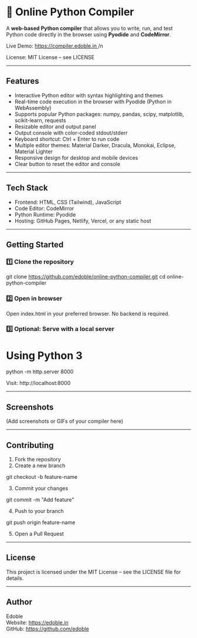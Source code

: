 # 🐍 Online Python Compiler  

A **web-based Python compiler** that allows you to write, run, and test Python code directly in the browser using **Pyodide** and **CodeMirror**.  

Live Demo: [https://compiler.edoble.in ](https://compiler.edoble.in/Python.html) /n

License: MIT License – see LICENSE  


---

## Features  

- Interactive Python editor with syntax highlighting and themes  
- Real-time code execution in the browser with Pyodide (Python in WebAssembly)  
- Supports popular Python packages: numpy, pandas, scipy, matplotlib, scikit-learn, requests  
- Resizable editor and output panel  
- Output console with color-coded stdout/stderr  
- Keyboard shortcut: Ctrl + Enter to run code  
- Multiple editor themes: Material Darker, Dracula, Monokai, Eclipse, Material Lighter  
- Responsive design for desktop and mobile devices  
- Clear button to reset the editor and console  

---

## Tech Stack  

- Frontend: HTML, CSS (Tailwind), JavaScript  
- Code Editor: CodeMirror  
- Python Runtime: Pyodide  
- Hosting: GitHub Pages, Netlify, Vercel, or any static host  

---

## Getting Started  

### 1️⃣ Clone the repository  

git clone https://github.com/edoble/online-python-compiler.git
cd online-python-compiler

### 2️⃣ Open in browser  

Open index.html in your preferred browser. No backend is required.  

### 3️⃣ Optional: Serve with a local server  

# Using Python 3
python -m http.server 8000

Visit: http://localhost:8000  

---

## Screenshots  

(Add screenshots or GIFs of your compiler here)  

---

## Contributing  

1. Fork the repository  
2. Create a new branch  

git checkout -b feature-name

3. Commit your changes  

git commit -m "Add feature"

4. Push to your branch  

git push origin feature-name

5. Open a Pull Request  

---

## License  

This project is licensed under the MIT License – see the LICENSE file for details.  

---

## Author  

Edoble  
Website: https://edoble.in  
GitHub: https://github.com/edoble
